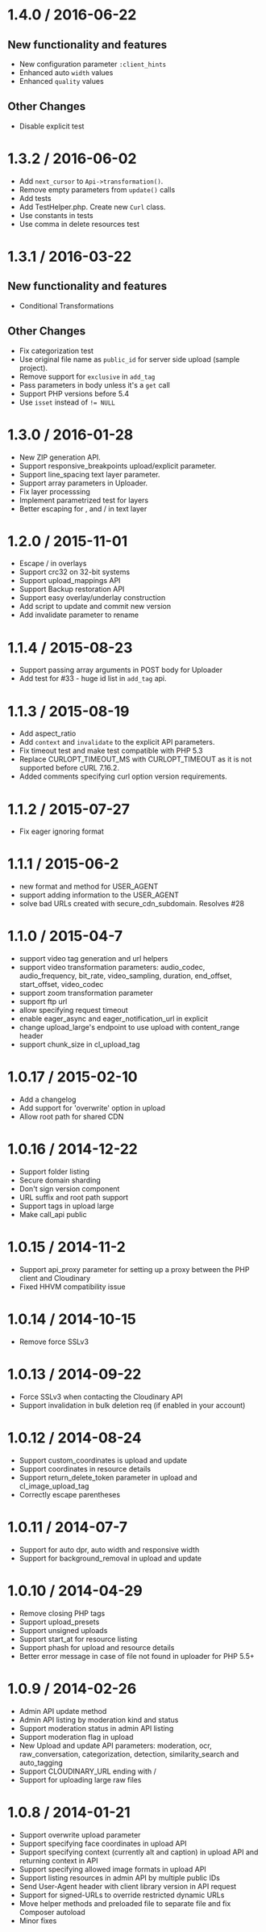 
1.4.0 / 2016-06-22
==================

New functionality and features
------------------------------

  * New configuration parameter `:client_hints`
  * Enhanced auto `width` values
  * Enhanced `quality` values

Other Changes
-------------

  * Disable explicit test

1.3.2 / 2016-06-02
==================

  * Add `next_cursor` to `Api->transformation()`.
  * Remove empty parameters from `update()` calls
  * Add tests
  * Add TestHelper.php. Create new `Curl` class.
  * Use constants in tests
  * Use comma in delete resources test

1.3.1 / 2016-03-22
==================

New functionality and features
------------------------------

  * Conditional Transformations

Other Changes
-------------

  * Fix categorization test
  * Use original file name as `public_id` for server side upload (sample project).
  * Remove support for `exclusive` in `add_tag`
  * Pass parameters in body unless it's a `get` call
  * Support PHP versions before 5.4
  * Use `isset` instead of `!= NULL`

1.3.0 / 2016-01-28
==================

  * New ZIP generation API.
  * Support responsive_breakpoints upload/explicit parameter.
  * Support line_spacing text layer parameter.
  * Support array parameters in Uploader.
  * Fix layer processsing
  * Implement parametrized test for layers
  * Better escaping for , and / in text layer

1.2.0 / 2015-11-01
==================

  * Escape / in overlays
  * Support crc32 on 32-bit systems
  * Support upload_mappings API
  * Support Backup restoration API
  * Support easy overlay/underlay construction
  * Add script to update and commit new version
  * Add invalidate parameter to rename

1.1.4 / 2015-08-23
==================

  * Support passing array arguments in POST body for Uploader
  * Add test for #33 - huge id list in `add_tag` api.

1.1.3 / 2015-08-19
==================

  * Add aspect_ratio
  * Add `context` and `invalidate` to the explicit API parameters.
  * Fix timeout test and make test compatible with PHP 5.3
  * Replace CURLOPT_TIMEOUT_MS with CURLOPT_TIMEOUT as it is not supported before cURL 7.16.2.
  * Added comments specifying curl option version requirements.

1.1.2 / 2015-07-27
==================

  * Fix eager ignoring format

1.1.1 / 2015-06-2
===================


  * new format and method for USER_AGENT
  * support adding information to the USER_AGENT
  * solve bad URLs created with secure_cdn_subdomain. Resolves #28

1.1.0 / 2015-04-7
===================

  * support video tag generation and url helpers
  * support video transformation parameters: audio_codec, audio_frequency, bit_rate, video_sampling, duration, end_offset, start_offset, video_codec
  * support zoom transformation parameter
  * support ftp url
  * allow specifying request timeout
  * enable eager_async and eager_notification_url in explicit
  * change upload_large's endpoint to use upload with content_range header
  * support chunk_size in cl_upload_tag

1.0.17 / 2015-02-10
===================

  * Add a changelog
  * Add support for 'overwrite' option in upload
  * Allow root path for shared CDN

1.0.16 / 2014-12-22
===================

  * Support folder listing
  * Secure domain sharding
  * Don't sign version component
  * URL suffix and root path support
  * Support tags in upload large
  * Make call_api public

1.0.15 / 2014-11-2
===================

  * Support api_proxy parameter for setting up a proxy between the PHP client and Cloudinary
  * Fixed HHVM compatibility issue

1.0.14 / 2014-10-15
===================

  * Remove force SSLv3

1.0.13 / 2014-09-22
===================

  * Force SSLv3 when contacting the Cloudinary API
  * Support invalidation in bulk deletion req (if enabled in your account)

1.0.12 / 2014-08-24
===================

  * Support custom_coordinates is upload and update
  * Support coordinates in resource details
  * Support return_delete_token parameter in upload and cl_image_upload_tag
  * Correctly escape parentheses

1.0.11 / 2014-07-7
===================

  * Support for auto dpr, auto width and responsive width
  * Support for background_removal in upload and update

1.0.10 / 2014-04-29
===================

  * Remove closing PHP tags
  * Support upload_presets
  * Support unsigned uploads
  * Support start_at for resource listing
  * Support phash for upload and resource details
  * Better error message in case of file not found in uploader for PHP 5.5+

1.0.9 / 2014-02-26
===================

  * Admin API update method
  * Admin API listing by moderation kind and status
  * Support moderation status in admin API listing
  * Support moderation flag in upload
  * New Upload and update API parameters: moderation, ocr, raw_conversation, categorization, detection, similarity_search and auto_tagging
  * Support CLOUDINARY_URL ending with /
  * Support for uploading large raw files

1.0.8 / 2014-01-21
===================

  * Support overwrite upload parameter
  * Support specifying face coordinates in upload API
  * Support specifying context (currently alt and caption) in upload API and returning context in API
  * Support specifying allowed image formats in upload API
  * Support listing resources in admin API by multiple public IDs
  * Send User-Agent header with client library version in API request
  * Support for signed-URLs to override restricted dynamic URLs
  * Move helper methods and preloaded file to separate file and fix Composer autoload
  * Minor fixes

